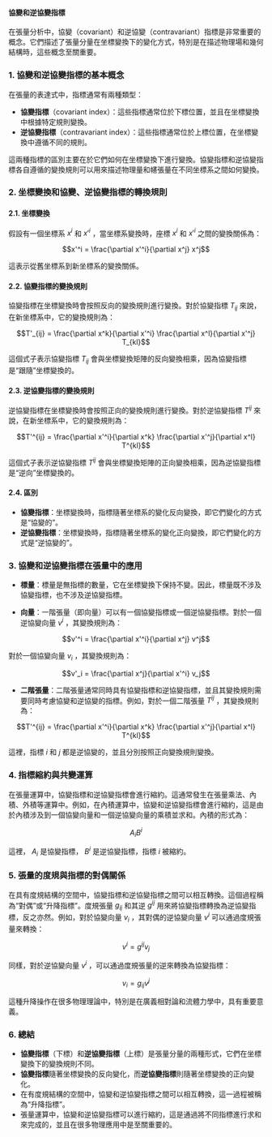 #### 協變和逆協變指標

在張量分析中，協變（covariant）和逆協變（contravariant）指標是非常重要的概念。它們描述了張量分量在坐標變換下的變化方式，特別是在描述物理場和幾何結構時，這些概念至關重要。

### 1. **協變和逆協變指標的基本概念**

在張量的表達式中，指標通常有兩種類型：
- **協變指標**（covariant index）：這些指標通常位於下標位置，並且在坐標變換中根據特定規則變換。
- **逆協變指標**（contravariant index）：這些指標通常位於上標位置，在坐標變換中遵循不同的規則。

這兩種指標的區別主要在於它們如何在坐標變換下進行變換。協變指標和逆協變指標各自遵循的變換規則可以用來描述物理量和幰張量在不同坐標系之間如何變換。

### 2. **坐標變換和協變、逆協變指標的轉換規則**

#### 2.1. **坐標變換**  

假設有一個坐標系  $`x^i`$  和  $`x'^i`$ ，當坐標系變換時，座標  $`x^i`$  和  $`x'^i`$  之間的變換關係為：

```math
x'^i = \frac{\partial x'^i}{\partial x^j} x^j
```

這表示從舊坐標系到新坐標系的變換關係。

#### 2.2. **協變指標的變換規則**

協變指標在坐標變換時會按照反向的變換規則進行變換。對於協變指標  $`T_{ij}`$  來說，在新坐標系中，它的變換規則為：

```math
T'_{ij} = \frac{\partial x^k}{\partial x'^i} \frac{\partial x^l}{\partial x'^j} T_{kl}
```

這個式子表示協變指標  $`T_{ij}`$  會與坐標變換矩陣的反向變換相乘，因為協變指標是“跟隨”坐標變換的。

#### 2.3. **逆協變指標的變換規則**

逆協變指標在坐標變換時會按照正向的變換規則進行變換。對於逆協變指標  $`T^{ij}`$  來說，在新坐標系中，它的變換規則為：

```math
T'^{ij} = \frac{\partial x'^i}{\partial x^k} \frac{\partial x'^j}{\partial x^l} T^{kl}
```

這個式子表示逆協變指標  $`T^{ij}`$  會與坐標變換矩陣的正向變換相乘，因為逆協變指標是“逆向”坐標變換的。

#### 2.4. **區別**

- **協變指標**：坐標變換時，指標隨著坐標系的變化反向變換，即它們變化的方式是“協變的”。
- **逆協變指標**：坐標變換時，指標隨著坐標系的變化正向變換，即它們變化的方式是“逆協變的”。

### 3. **協變和逆協變指標在張量中的應用**

- **標量**：標量是無指標的數量，它在坐標變換下保持不變。因此，標量既不涉及協變指標，也不涉及逆協變指標。
  
- **向量**：一階張量（即向量）可以有一個協變指標或一個逆協變指標。對於一個逆協變向量  $`v^i`$ ，其變換規則為：
  
```math
v'^i = \frac{\partial x'^i}{\partial x^j} v^j
```

  對於一個協變向量  $`v_i`$ ，其變換規則為：
  
```math
v'_i = \frac{\partial x^j}{\partial x'^i} v_j
```


- **二階張量**：二階張量通常同時具有協變指標和逆協變指標，並且其變換規則需要同時考慮協變和逆協變的指標。例如，對於一個二階張量  $`T^{ij}`$ ，其變換規則為：
  
```math
T'^{ij} = \frac{\partial x'^i}{\partial x^k} \frac{\partial x'^j}{\partial x^l} T^{kl}
```

  這裡，指標  $`i`$  和  $`j`$  都是逆協變的，並且分別按照正向變換規則變換。

### 4. **指標縮約與共變運算**

在張量運算中，協變指標和逆協變指標會進行縮約。這通常發生在張量乘法、內積、外積等運算中。例如，在內積運算中，協變和逆協變指標會進行縮約，這是由於內積涉及到一個協變向量和一個逆協變向量的乘積並求和。內積的形式為：

```math
A_i B^i
```

這裡， $`A_i`$  是協變指標， $`B^i`$  是逆協變指標，指標  $`i`$  被縮約。

### 5. **張量的度規與指標的對偶關係**

在具有度規結構的空間中，協變指標和逆協變指標之間可以相互轉換。這個過程稱為“對偶”或“升降指標”。度規張量  $`g_{ij}`$  和其逆  $`g^{ij}`$  用來將協變指標轉換為逆協變指標，反之亦然。例如，對於協變向量  $`v_i`$ ，其對偶的逆協變向量  $`v^i`$  可以通過度規張量來轉換：

```math
v^i = g^{ij} v_j
```

同樣，對於逆協變向量  $`v^i`$ ，可以通過度規張量的逆來轉換為協變指標：

```math
v_i = g_{ij} v^j
```

這種升降操作在很多物理理論中，特別是在廣義相對論和流體力學中，具有重要意義。

### 6. **總結**

- **協變指標**（下標）和**逆協變指標**（上標）是張量分量的兩種形式，它們在坐標變換下的變換規則不同。
- **協變指標**隨著坐標變換的反向變化，而**逆協變指標**則隨著坐標變換的正向變化。
- 在有度規結構的空間中，協變和逆協變指標之間可以相互轉換，這一過程被稱為“升降指標”。
- 張量運算中，協變和逆協變指標可以進行縮約，這是通過將不同指標進行求和來完成的，並且在很多物理應用中是至關重要的。